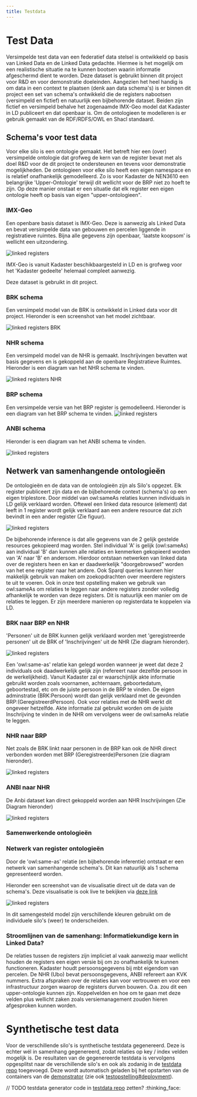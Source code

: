 ```yaml
---
title: Testdata
---
```

# Test Data
Versimpelde test data van een federatief data stelsel is ontwikkeld op basis van Linked Data en de Linked Data gedachte. Hiermee is het mogelijk om een realistische situatie na te kunnen bootsen waarin informatie afgeschermd dient te worden. Deze dataset is gebruikt binnen dit project voor R&D en voor demonstratie doeleinden. Aangezien het heel handig is om data in een context te plaatsen (denk aan data schema's) is er binnen dit project een set van schema's ontwikkeld die de registers nabootsen (versimpeld en fictief) en natuurlijk een bijbehorende dataset. Beiden zijn fictief en versimpeld behalve het zogenaamde IMX-Geo model dat Kadaster in LD publiceert en dat openbaar is.
Om de ontologieen te modelleren is er gebruik gemaakt van de RDF/RDFS/OWL en Shacl standaard. 

## Schema's voor test data
Voor elke silo is een ontologie gemaakt. Het betreft hier een (over) versimpelde ontologie dat grofweg de kern van de register bevat met als doel R&D voor de dit project te ondersteunen en tevens voor demonstratie mogelijkheden.
De ontologieen voor elke silo heeft een eigen namespace en is relatief onafhankelijk gemodelleerd. Zo is voor Kadaster de NEN3610 een belangrijke 'Upper-Ontologie' terwijl dit wellicht voor de BRP niet zo hoeft te zijn. Op deze manier onstaat er een situatie dat elk register een eigen ontologie heeft op basis van eigen "upper-ontologieen".


### IMX-Geo
Een openbare basis dataset is IMX-Geo. Deze is aanwezig als Linked Data en bevat versimpelde data van gebouwen en percelen liggende in registratieve ruimtes. Bijna alle gegevens zijn openbaar,  'laatste koopsom' is wellicht een uitzondering. 

![linked registers](images/schema-imx.png)

IMX-Geo is vanuit Kadaster beschikbaargesteld in LD en is grofweg voor het 'Kadaster gedeelte' helemaal compleet aanwezig. 

Deze dataset is gebruikt in dit project.

### BRK schema
Een versimpeld model van de BRK is ontwikkeld in Linked data voor dit project. Hieronder is een screenshot van het model zichtbaar.

![linked registers BRK](images/schema-brk2.png)

### NHR schema
Een versimpeld model van de NHR is gemaakt. Inschrijvingen bevatten wat basis gegevens en is gekoppeld aan de openbare Registratieve Ruimtes. Hieronder is een diagram van het NHR schema te vinden.

![linked registers NHR](images/schema-nhr2.png)


### BRP schema
Een versimpelde versie van het BRP register is gemodelleerd. Hieronder is een diagram van het BRP schema te vinden.
![linked registers](images/schema-brp.png)

### ANBI schema
Hieronder is een diagram van het ANBI schema te vinden.

![linked registers](images/schema-anbi.png)


## Netwerk van samenhangende ontologieën
De ontologieën en de data van de ontologieën zijn als Silo's opgezet. Elk register publiceert zijn data en de bijbehorende context (schema's) op een eigen triplestore.  Door middel van owl:sameAs relaties kunnen individuals in LD gelijk verklaard worden. Oftewel een linked data resource (element) dat leeft in 1 register wordt gelijk verklaard aan een andere resource dat zich bevindt in een ander register (Zie figuur).

![linked registers](images/relatiesV1.png)


 De bijbehorende inference is dat alle gegevens van de 2 gelijk gestelde resources gekopieerd mag worden. Stel individual 'A' is gelijk (owl:sameAs) aan individual 'B' dan kunnen alle relaties en kenmerken gekopieerd worden van 'A' naar 'B' en andersom. 
Hierdoor ontstaan netwerken van linked data over de registers heen en kan er daadwerkelijk "doorgebrowsed" worden van het ene register naar het andere. Ook Sparql queries kunnen hier makkelijk gebruik van maken om zoekopdrachten over meerdere registers te uit te voeren. 
Ook in onze test opstelling maken we gebruik van owl:sameAs om relaties te leggen naar andere registers zonder volledig afhankelijk te worden van deze registers. Dit is natuurlijk een manier om de relaties te leggen. Er zijn meerdere manieren op registerdata te koppelen via LD.


### BRK naar BRP en NHR
'Personen' uit de BRK kunnen gelijk verklaard worden met 'geregistreerde personen' uit de BRK of 'Inschrijvingen' uit de NHR (Zie diagram hieronder).

![linked registers](images/schema-brk.png)

Een 'owl:same-as' relatie kan gelegd worden wanneer je weet dat deze 2 individuals ook daadwerkelijk gelijk zijn (refereert naar dezelfde persoon in de werkelijkheid). Vanuit Kadaster zal er waarschijnlijk akte informatie gebruikt worden zoals voornamen, achternaam, geboortedatum, geboortestad, etc om de juiste persoon in de BRP te vinden. De eigen adminstratie (BRK:Persoon) wordt dan gelijk verklaard met de gevonden BRP:(GeregistreerdPersoon). Ook voor relaties met de NHR werkt dit ongeveer hetzelfde. Akte informatie zal gebruikt worden om de juiste Inschrijving te vinden in de NHR om vervolgens weer de owl:sameAs relatie te leggen.


### NHR naar BRP
Net zoals de BRK linkt naar personen in de BRP kan ook de NHR direct verbonden worden met BRP (Geregistreerde)Personen (zie diagram hieronder).

![linked registers](images/schema-nhr-brp.png)

### ANBI naar NHR
De Anbi dataset kan direct gekoppeld worden aan NHR Inschrijvingen (Zie Diagram hieronder)

![linked registers](images/schema-nhr-anbi.png)


### Samenwerkende ontologieën
### Netwerk van register ontologieën
Door de 'owl:same-as' relatie (en bijbehorende inferentie) ontstaat er een netwerk van samenhangende schema's. Dit kan natuurlijk als 1 schema gepresenteerd worden. 

Hieronder een screenshot van de visualisatie direct uit de data van de schema's. Deze visualisatie is ook live te bekijken via [deze link](https://data.labs.kadaster.nl/lock-unlock/informatie-model/schema)

![linked registers](images/InformatieModel.png)

In dit samengesteld model zijn verschillende kleuren gebruikt om de individuele silo's (weer) te onderscheiden.

### Stroomlijnen van de samenhang: Informatiekundige kern in Linked Data?
De relaties tussen de registers zijn impliciet al vaak aanwezig maar wellicht houden de registers een eigen versie bij om zo onafhankelijk te kunnen functioneren. Kadaster houdt persoonsgegevens bij mbt eigendom van percelen. De NHR (Ubo) bevat persoonsgegevens, ANBI refereert aan KVK nummers. 
Extra afspraken over de relaties kan voor vertrouwen en voor een infrastructuur zorgen waarop de registers durven bouwen. O.a. zou dit een upper-ontologie kunnen zijn. Koppelvelden en hoe om te gaan met deze velden plus wellicht zaken zoals versiemanagement zouden hieren afgesproken kunnen worden.


# Synthetische test data 

Voor de verschillende silo's is synthetische testdata gegenereerd. Deze is echter wél in samenhang
gegenereerd, zodat relaties op key / index velden mogelijk is. De resultaten van de gegenereerde
testdata is vervolgens opgesplitst naar de verschillende silo's en ook als zodanig in de <a
href="https://github.com/kadaster-labs/lock-unlock-testdata" target="_blank">testdata repo</a>
toegevoegd. Deze wordt automatisch geladen bij het opstarten van de containers van de
[demonstrator](./demonstrator.md) (zie ook
[testopstelling#deployment](./testopstelling.md#deployment)).



// TODO testdata generator code in [testdata repo](https://github.com/kadaster-labs/lock-unlock-testdata) zetten? :thinking_face:
